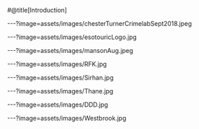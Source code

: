 

#@title[Introduction]

---?image=assets/images/chesterTurnerCrimelabSept2018.jpeg


---?image=assets/images/esotouricLogo.jpg



---?image=assets/images/mansonAug.jpeg



---?image=assets/images/RFK.jpg


---?image=assets/images/Sirhan.jpg


---?image=assets/images/Thane.jpg


---?image=assets/images/DDD.jpg


---?image=assets/images/Westbrook.jpg








